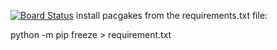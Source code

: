 [![Board Status](https://nishaisheetspp.visualstudio.com/f5c7f457-f33d-44e6-acfe-7088a8869df1/f6a5c9d6-8374-4d54-a4c8-e65bfeffc99f/_apis/work/boardbadge/bf60f2bc-aacb-40ff-a39f-c0db1f551f99)](https://nishaisheetspp.visualstudio.com/f5c7f457-f33d-44e6-acfe-7088a8869df1/_boards/board/t/f6a5c9d6-8374-4d54-a4c8-e65bfeffc99f/Microsoft.RequirementCategory)
install pacgakes from the requirements.txt file:

python -m pip freeze > requirement.txt   